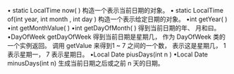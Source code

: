 ﻿• static LocalTime now( )
构造一个表示当前日期的对象。
• static LocalTime of(int year, int month , int day )
构造一个表示给定日期的对象。
•int getYear( )
•int getMonthValue( )
•int getDayOfMonth( )
得到当前日期的年、 月和曰。
•DayOfWeek getDayOfWeek
得到当前日期是星期几， 作为 DayOfWeek 类的一个实例返回。 调用 getValue 来得到1 ~ 7 之间的一个数， 表示这是星期几， 1 表示星期一， 7 表示星期日。
•Local Date piusDays(int n )
•Local Date minusDays(int n)
生成当前日期之后或之前 n 天的日期。
